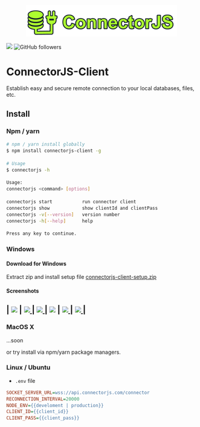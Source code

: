 <p align="center">
<a href="https://connectorjs.com" _target="blank">
<img src="https://github.com/connectorjs/.github/raw/main/images/connectorjs-logo.png"  width="400" />
</a>
</p>

[![](https://img.shields.io/badge/%F0%9F%8C%90%20Powered_by-miajupiter.com-blueviolet?style=flat&labelColor=%23323232)](https://miajupiter.com) ![GitHub followers](https://img.shields.io/github/followers/miajupiter?label=MiaJupiter&logo=github)

# ConnectorJS-Client


Establish easy and secure remote connection to your local databases, files, etc.


## Install

### Npm / yarn

```bash
# npm / yarn install globally
$ npm install connectorjs-client -g

# Usage
$ connectorjs -h

Usage:
connectorjs <command> [options]

connectorjs start           run connector client
connectorjs show            show clientId and clientPass
connectorjs -v[--version]   version number
connectorjs -h[--help]      help

Press any key to continue.
```

### Windows

#### Download for Windows
Extract zip and install setup file [connectorjs-client-setup.zip](https://raw.githubusercontent.com/connectorjs/connector-client/main/installer/win64/connectorjs-client-setup.zip)


#### Screenshots

| <a href="https://raw.githubusercontent.com/connectorjs/connector-client/main/docs/screen-shots/Screenshot_0_1.jpg" target="_blank"><img src="https://raw.githubusercontent.com/connectorjs/connector-client/main/docs/screen-shots/Screenshot_0_1.jpg" width="241" /></a> | <a href="https://raw.githubusercontent.com/connectorjs/connector-client/main/docs/screen-shots/Screenshot_0_2.jpg" target="_blank">
<img src="https://raw.githubusercontent.com/connectorjs/connector-client/main/docs/screen-shots/Screenshot_0_2.jpg" width="241" />
</a> | <a href="https://raw.githubusercontent.com/connectorjs/connector-client/main/docs/screen-shots/Screenshot_0_3.jpg" target="_blank">
<img src="https://raw.githubusercontent.com/connectorjs/connector-client/main/docs/screen-shots/Screenshot_0_3.jpg" width="241" />
</a> | <a href="https://raw.githubusercontent.com/connectorjs/connector-client/main/docs/screen-shots/Screenshot_1.jpg" target="_blank"><img src="https://raw.githubusercontent.com/connectorjs/connector-client/main/docs/screen-shots/Screenshot_1.jpg" width="241" /></a> | <a href="https://raw.githubusercontent.com/connectorjs/connector-client/main/docs/screen-shots/Screenshot_2.jpg" target="_blank">
<img src="https://raw.githubusercontent.com/connectorjs/connector-client/main/docs/screen-shots/Screenshot_2.jpg" width="241" />
</a> | <a href="https://raw.githubusercontent.com/connectorjs/connector-client/main/docs/screen-shots/Screenshot_3.jpg" target="_blank">
<img src="https://raw.githubusercontent.com/connectorjs/connector-client/main/docs/screen-shots/Screenshot_3.jpg" width="241" />
</a> |
--










### MacOS X
...soon

or try install via npm/yarn package managers.

### Linux / Ubuntu










- `.env` file

```ini
SOCKET_SERVER_URL=wss://api.connectorjs.com/connector
RECONNECTION_INTERVAL=20000
NODE_ENV={{develoment | production}}
CLIENT_ID={{client_id}}
CLIENT_PASS={{client_pass}}
```
